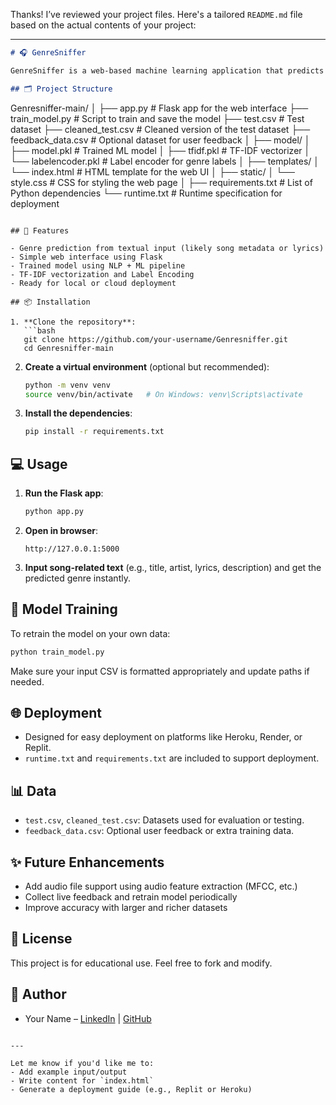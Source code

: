 Thanks! I’ve reviewed your project files. Here's a tailored `README.md` file based on the actual contents of your project:

---

```markdown
# 🎧 GenreSniffer

GenreSniffer is a web-based machine learning application that predicts the genre of a song or audio snippet using textual input features. It uses NLP techniques and a trained classification model to identify genres from song-related data.

## 🗂 Project Structure

```

Genresniffer-main/
│
├── app.py                    # Flask app for the web interface
├── train\_model.py           # Script to train and save the model
├── test.csv                 # Test dataset
├── cleaned\_test.csv         # Cleaned version of the test dataset
├── feedback\_data.csv        # Optional dataset for user feedback
│
├── model/
│   ├── model.pkl            # Trained ML model
│   ├── tfidf.pkl            # TF-IDF vectorizer
│   └── labelencoder.pkl     # Label encoder for genre labels
│
├── templates/
│   └── index.html           # HTML template for the web UI
│
├── static/
│   └── style.css            # CSS for styling the web page
│
├── requirements.txt         # List of Python dependencies
└── runtime.txt              # Runtime specification for deployment

````

## 🚀 Features

- Genre prediction from textual input (likely song metadata or lyrics)
- Simple web interface using Flask
- Trained model using NLP + ML pipeline
- TF-IDF vectorization and Label Encoding
- Ready for local or cloud deployment

## 📦 Installation

1. **Clone the repository**:
   ```bash
   git clone https://github.com/your-username/Genresniffer.git
   cd Genresniffer-main
````

2. **Create a virtual environment** (optional but recommended):

   ```bash
   python -m venv venv
   source venv/bin/activate   # On Windows: venv\Scripts\activate
   ```

3. **Install the dependencies**:

   ```bash
   pip install -r requirements.txt
   ```

## 💻 Usage

1. **Run the Flask app**:

   ```bash
   python app.py
   ```

2. **Open in browser**:

   ```
   http://127.0.0.1:5000
   ```

3. **Input song-related text** (e.g., title, artist, lyrics, description) and get the predicted genre instantly.

## 🧠 Model Training

To retrain the model on your own data:

```bash
python train_model.py
```

Make sure your input CSV is formatted appropriately and update paths if needed.

## 🌐 Deployment

* Designed for easy deployment on platforms like Heroku, Render, or Replit.
* `runtime.txt` and `requirements.txt` are included to support deployment.

## 📊 Data

* `test.csv`, `cleaned_test.csv`: Datasets used for evaluation or testing.
* `feedback_data.csv`: Optional user feedback or extra training data.

## ✨ Future Enhancements

* Add audio file support using audio feature extraction (MFCC, etc.)
* Collect live feedback and retrain model periodically
* Improve accuracy with larger and richer datasets

## 📃 License

This project is for educational use. Feel free to fork and modify.

## 👤 Author

* Your Name – [LinkedIn](https://linkedin.com) | [GitHub](https://github.com)

```

---

Let me know if you'd like me to:
- Add example input/output
- Write content for `index.html`
- Generate a deployment guide (e.g., Replit or Heroku)
```
